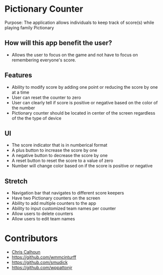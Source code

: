

# Pictionary Counter

Purpose: The application allows individuals to keep track of score(s) while playing family Pictionary

## How will this app benefit the user?
- Allows the user to focus on the game and not have to focus on remembering everyone's score.

## Features
- Ability to modify score by adding one point or reducing the score by one at a time
- User can reset the counter to zero
- User can clearly tell if score is positive or negative based on the color of the number
- Pictionary counter should be located in center of the screen regardless of the the type of device

## UI
- The score indicator that is in numberical format
- A plus button to increase the score by one
- A negative button to decrease the score by one
- A reset button to reset the score to a value of zero
- Number will change color based on if the score is positive or negative

## Stretch
- Navigation bar that navigates to different score keepers
- Have two Pictionary counters on the screen
- Ability to add multiple counters to the app
- Ability to input customized team names per counter
- Allow users to delete counters
- Allow users to edit team names

# Contributors
- [Chris Calhoun](https://github.com/chris-calhoun)
- https://github.com/wmmcinturff
- https://github.com/smudick
- https://github.com/wppattonjr



